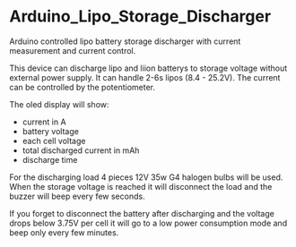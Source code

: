 # Arduino_Lipo_Storage_Discharger
Arduino controlled lipo battery storage discharger with current measurement and current control.

This device can discharge lipo and liion batterys to storage voltage without external power supply.
It can handle 2-6s lipos (8.4 - 25.2V). 
The current can be controlled by the potentiometer.

The oled display will show: 
- current in A
- battery voltage
- each cell voltage
- total discharged current in mAh
- discharge time

For the discharging load 4 pieces 12V 35w G4 halogen bulbs will be used.
When the storage voltage is reached it will disconnect the load and the buzzer will beep every few seconds.

If you forget to disconnect the battery after discharging and the voltage drops below 3.75V per cell 
it will go to a low power consumption mode and beep only every few minutes.

